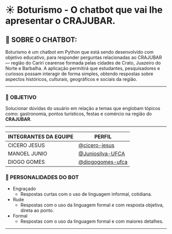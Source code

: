 # ☀️ Boturismo - O chatbot que vai lhe apresentar o CRAJUBAR.
## 🤖 SOBRE O CHATBOT:

Boturismo é um chatbot em Python que está sendo desenvolvido com objetivo educativo, para responder perguntas relacionadas ao CRAJUBAR — região do Cariri cearense formada pelas cidades de Crato, Juazeiro do Norte e Barbalha. A aplicação permitirá que estudantes, pesquisadores e curiosos possam interagir de forma simples, obtendo respostas sobre aspectos históricos, culturais, geográficos e sociais da região.

---

### 📌 OBJETIVO

Solucionar dúvidas do usuário em relação a temas que englobam tópicos como: gastronomia, pontos turísticos, festas e comércio na região do **CRAJUBAR**.

---

|INTEGRANTES DA EQUIPE | PERFIL |
|---------------|--------|
|CICERO JESUS   |[@cicero-jesus](https://github.com/cicero-jesus) |
|MANOEL JUNIO   |[@Juniosilva-UFCA](https://github.com/Juniosilva-UFCA) |
|DIOGO GOMES    |[@diogogomes-ufca](https://github.com/diogogomes-ufca) |

### 💬 PERSONALIDADES DO BOT
* Engraçado
    * Respostas curtas com o uso de linguagem informal, cotidiana.
* Rude
    * Respostas com o uso da linguagem formal e com resposta objetiva, direta ao ponto.
* Formal
    * Respostas com o uso da linguagem formal e com maiores detalhes.
---

